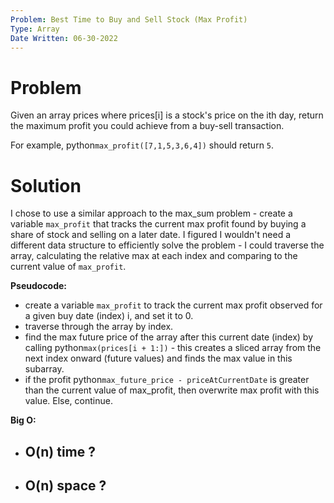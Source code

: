```yaml
---
Problem: Best Time to Buy and Sell Stock (Max Profit)
Type: Array
Date Written: 06-30-2022
---
```


# Problem
Given an array prices where prices[i] is a stock's price on the ith day, return the maximum profit you could achieve from a buy-sell transaction.

For example, python```max_profit([7,1,5,3,6,4])``` should return ```5```.

# Solution
I chose to use a similar approach to the max_sum problem - create a variable ```max_profit``` that tracks the current max profit found by buying a share of stock and selling on a later date. I figured I wouldn't need a different data structure to efficiently solve the problem - I could traverse the array, calculating the relative max at each index and comparing to the current value of ```max_profit```.

**Pseudocode:**
- create a variable ```max_profit``` to track the current max profit observed for a given buy date (index) i, and set it to 0.
- traverse through the array by index.
- find the max future price of the array after this current date (index) by calling python```max(prices[i + 1:])``` - this creates a sliced array from the next index onward (future values) and finds the max value in this subarray.
- if the profit python```max_future_price - priceAtCurrentDate``` is greater than the current value of max_profit, then overwrite max profit with this value. Else, continue.

**Big O:**
- O(n) time ?
  - 
- O(n) space ?
  - 